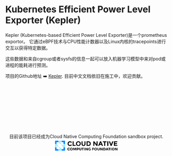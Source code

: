 # Kubernetes Efficient Power Level Exporter (Kepler)

Kepler (Kubernetes-based Efficient Power Level Exporter)是一个prometheus exportor。
它通过eBPF技术与CPU性能计数器以及Linux内核的tracepoints进行交互以获得特定数据。

这些数据和来自cgroup或者sysfs的信息一起可以放入机器学习模型中来对pod或进程的能耗进行预测。


项目的Github地址 ➡️ [Kepler](https://github.com/sustainable-computing-io/kepler).
目前中文文档依旧在施工中，欢迎贡献。

</br></br></br></br></br></br></br></br>
<p style="text-align: center;">
目前该项目已经成为Cloud Native Computing Foundation sandbox project.

<img src="../cncf-color-bg.svg" width="40%" height="20%">
</p>